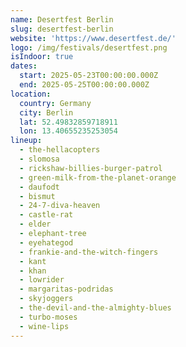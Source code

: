 ```yaml
---
name: Desertfest Berlin
slug: desertfest-berlin
website: 'https://www.desertfest.de/'
logo: /img/festivals/desertfest.png
isIndoor: true
dates:
  start: 2025-05-23T00:00:00.000Z
  end: 2025-05-25T00:00:00.000Z
location:
  country: Germany
  city: Berlin
  lat: 52.49832859718911
  lon: 13.40655235253054
lineup:
  - the-hellacopters
  - slomosa
  - rickshaw-billies-burger-patrol
  - green-milk-from-the-planet-orange
  - daufodt
  - bismut
  - 24-7-diva-heaven
  - castle-rat
  - elder
  - elephant-tree
  - eyehategod
  - frankie-and-the-witch-fingers
  - kant
  - khan
  - lowrider
  - margaritas-podridas
  - skyjoggers
  - the-devil-and-the-almighty-blues
  - turbo-moses
  - wine-lips
---
```



